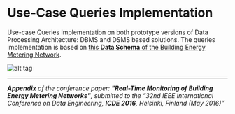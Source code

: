 # Use-Case Queries Implementation

Use-case Queries implementation on both prototype versions of Data Processing Architecture: DBMS and DSMS based solutions.
The queries implementation is based on [this **Data Schema** of the Building Energy Metering Network](https://github.com/diogo-gsa/EnergyMeteringNetwork/wiki/Data-Schema).


![alt tag](http://web.ist.utl.pt/~ist162490/RTMonitoringPaper/UseCaseQueriesGraph.png)

***

_**Appendix** of the conference paper: **"Real-Time Monitoring of Building Energy Metering Networks"**, submitted to the “32nd IEEE International Conference on Data Engineering, **ICDE 2016**, Helsinki, Finland (May 2016)”_

